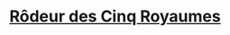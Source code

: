 ﻿---
!LinkItem
Link: l5r_ranger_hd.md
NameLink: <!--NameLink-->[Rôdeur des Cinq Royaumes](hd_l5r_ranger.md)<!--/NameLink-->
Id: l5r_index_hd.md#rôdeur-des-cinq-royaumes
ParentLink: l5r_index_hd.md#les-cinq-royaumes--les-règles-spécifiques
Name: Rôdeur des Cinq Royaumes
ParentName: 'Les Cinq Royaumes : Les règles spécifiques'
Attributes:
  NameLink: '[Rôdeur des Cinq Royaumes](hd_l5r_ranger.md)'
  Markdown: >+
    ## <!--NameLink-->[Rôdeur des Cinq Royaumes](hd_l5r_ranger.md)<!--/NameLink-->

AttributesDictionary: >+
  NameLink: '[Rôdeur des Cinq Royaumes](hd_l5r_ranger.md)'

  Markdown: >+

    ## <!--NameLink-->[Rôdeur des Cinq Royaumes](hd_l5r_ranger.md)<!--/NameLink-->



---




# [Rôdeur des Cinq Royaumes](hd_l5r_ranger.md)



